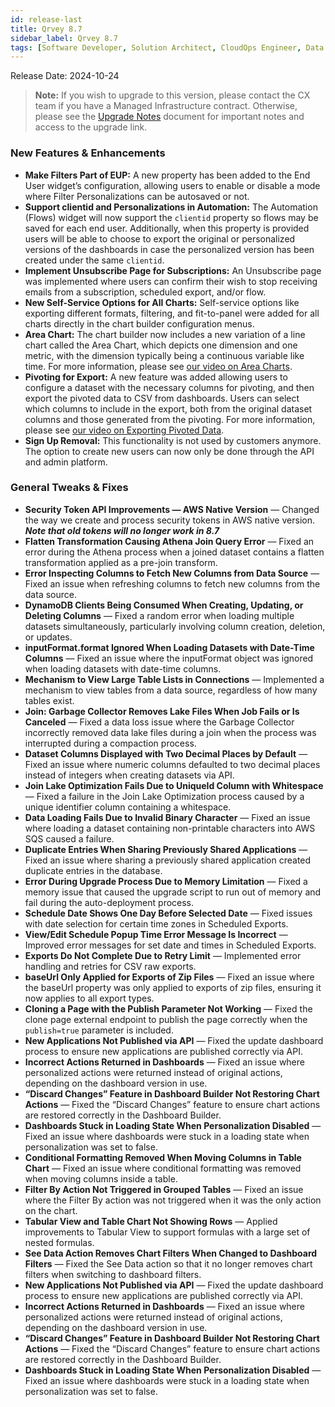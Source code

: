 ```yaml
---
id: release-last
title: Qrvey 8.7
sidebar_label: Qrvey 8.7
tags: [Software Developer, Solution Architect, CloudOps Engineer, Data Analyst]
---
```


Release Date: 2024-10-24

> **Note:** If you wish to upgrade to this version, please contact the CX team if you have a Managed Infrastructure contract. Otherwise, please see the [Upgrade Notes](../upgrade-notes) document for important notes and access to the upgrade link.

### New Features & Enhancements

- **Make Filters Part of EUP:** A new property has been added to the End User widget’s configuration, allowing users to enable or disable a mode where Filter Personalizations can be autosaved or not.
- **Support clientid and Personalizations in Automation:** The Automation (Flows) widget will now support the `clientid` property so flows may be saved for each end user. Additionally, when this property is provided users will be able to choose to export the original or personalized versions of the dashboards in case the personalized version has been created under the same `clientid`.
- **Implement Unsubscribe Page for Subscriptions:** An Unsubscribe page was implemented where users can confirm their wish to stop receiving emails from a subscription, scheduled export, and/or flow.
- **New Self-Service Options for All Charts:** Self-service options like exporting different formats, filtering, and fit-to-panel were added for all charts directly in the chart builder configuration menus.
- **Area Chart:** The chart builder now includes a new variation of a line chart called the Area Chart, which depicts one dimension and one metric, with the dimension typically being a continuous variable like time. For more information, please see [our video on Area Charts](../../video-training/release/version-8.7.md).
- **Pivoting for Export:** A new feature was added allowing users to configure a dataset with the necessary columns for pivoting, and then export the pivoted data to CSV from dashboards. Users can select which columns to include in the export, both from the original dataset columns and those generated from the pivoting. For more information, please see [our video on Exporting Pivoted Data](../../video-training/release/version-8.7.md).
- **Sign Up Removal:** This functionality is not used by customers anymore. The option to create new users can now only be done through the API and admin platform.

<!-- 
**New Self-Service Options for All Charts** — When creating or editing a chart from the Chart Builder, it is now possible to configure whether the following options should be available for a chart: panel filtering, fit-to-panel, and exports (including the ability to control each export format individually).
**Area Chart** — We now offer single and multi-series Area Charts, which are variations of line charts. These depict one dimension and one metric, with the dimension typically being a continuous variable, such as time.
**Support for clientid and Personalizations in Automation** — The Automation (Flows) widget now supports the `clientid` property, allowing flows to be saved per end user. Additionally, when this property is provided, users can choose to export either the original or personalized versions of dashboards, if the personalized version was created under the same `clientid`.

**Implement Unsubscribe Page for Subscriptions, Scheduled Exports, and Flows** — A new page has been implemented requiring users to confirm whenever they want to unsubscribe from any of their email exports.

**Pivoting for Exports** — This feature allows you to configure a dataset with the necessary columns for pivoting and then export the pivoted data to CSV from dashboards. Users can select which columns to include in the export, both from the original dataset columns and the columns generated by pivoting. Alternatively, datasets can be exported to CSV without applying pivoting. 
-->


### General Tweaks & Fixes

- **Security Token API Improvements — AWS Native Version** — Changed the way we create and process security tokens in AWS native version.  
    ***Note that old tokens will no longer work in 8.7***
- **Flatten Transformation Causing Athena Join Query Error** — Fixed an error during the Athena process when a joined dataset contains a flatten transformation applied as a pre-join transform.
- **Error Inspecting Columns to Fetch New Columns from Data Source** — Fixed an issue when refreshing columns to fetch new columns from the data source.
- **DynamoDB Clients Being Consumed When Creating, Updating, or Deleting Columns** — Fixed a random error when loading multiple datasets simultaneously, particularly involving column creation, deletion, or updates.
- **inputFormat.format Ignored When Loading Datasets with Date-Time Columns** — Fixed an issue where the inputFormat object was ignored when loading datasets with date-time columns.
- **Mechanism to View Large Table Lists in Connections** — Implemented a mechanism to view tables from a data source, regardless of how many tables exist.
- **Join: Garbage Collector Removes Lake Files When Job Fails or Is Canceled** — Fixed a data loss issue where the Garbage Collector incorrectly removed data lake files during a join when the process was interrupted during a compaction process.
- **Dataset Columns Displayed with Two Decimal Places by Default** — Fixed an issue where numeric columns defaulted to two decimal places instead of integers when creating datasets via API.
- **Join Lake Optimization Fails Due to UniqueId Column with Whitespace** — Fixed a failure in the Join Lake Optimization process caused by a unique identifier column containing a whitespace.
- **Data Loading Fails Due to Invalid Binary Character** — Fixed an issue where loading a dataset containing non-printable characters into AWS SQS caused a failure.
- **Duplicate Entries When Sharing Previously Shared Applications** — Fixed an issue where sharing a previously shared application created duplicate entries in the database.
- **Error During Upgrade Process Due to Memory Limitation** — Fixed a memory issue that caused the upgrade script to run out of memory and fail during the auto-deployment process.
- **Schedule Date Shows One Day Before Selected Date** — Fixed issues with date selection for certain time zones in Scheduled Exports.
- **View/Edit Schedule Popup Time Error Message Is Incorrect** — Improved error messages for set date and times in Scheduled Exports.
- **Exports Do Not Complete Due to Retry Limit** — Implemented error handling and retries for CSV raw exports.
- **baseUrl Only Applied for Exports of Zip Files** — Fixed an issue where the baseUrl property was only applied to exports of zip files, ensuring it now applies to all export types.
- **Cloning a Page with the Publish Parameter Not Working** — Fixed the clone page external endpoint to publish the page correctly when the `publish=true` parameter is included.
- **New Applications Not Published via API** — Fixed the update dashboard process to ensure new applications are published correctly via API.
- **Incorrect Actions Returned in Dashboards** — Fixed an issue where personalized actions were returned instead of original actions, depending on the dashboard version in use.
- **“Discard Changes” Feature in Dashboard Builder Not Restoring Chart Actions** — Fixed the “Discard Changes” feature to ensure chart actions are restored correctly in the Dashboard Builder.
- **Dashboards Stuck in Loading State When Personalization Disabled** — Fixed an issue where dashboards were stuck in a loading state when personalization was set to false.
- **Conditional Formatting Removed When Moving Columns in Table Chart** — Fixed an issue where conditional formatting was removed when moving columns inside a table.
- **Filter By Action Not Triggered in Grouped Tables** — Fixed an issue where the Filter By action was not triggered when it was the only action on the chart.
- **Tabular View and Table Chart Not Showing Rows** — Applied improvements to Tabular View to support formulas with a large set of nested formulas.
- **See Data Action Removes Chart Filters When Changed to Dashboard Filters** — Fixed the See Data action so that it no longer removes chart filters when switching to dashboard filters.
- **New Applications Not Published via API** — Fixed the update dashboard process to ensure new applications are published correctly via API.
- **Incorrect Actions Returned in Dashboards** — Fixed an issue where personalized actions were returned instead of original actions, depending on the dashboard version in use.
- **“Discard Changes” Feature in Dashboard Builder Not Restoring Chart Actions** — Fixed the “Discard Changes” feature to ensure chart actions are restored correctly in the Dashboard Builder.
- **Dashboards Stuck in Loading State When Personalization Disabled** — Fixed an issue where dashboards were stuck in a loading state when personalization was set to false.


<!-- 
- **Security Enhancements for Token Generation** — This release addresses security vulnerabilities in the `/devapi/v4/core/login/token` endpoint by enforcing user ID requirements for token generation, preventing unauthorized access to Admin endpoints and restricted applications, and invalidating previously created tokens.

- **Dataset Join Error with Flatten Transformations** — Fixed issue when joining datasets where one source has a flatten transformation applied on paths that overlap (e.g., `forms.primary_forms.department` and `forms.primary_forms.department_assigned_to`), causing Athena to throw a `HIVE_BAD_DATA` error due to a data type mismatch, which prevents the join operation from completing successfully.

- **Column Type Validation on Reload** — Resolved a problem where manually changing a column type from `NUMERIC` to `TEXT` in a dataset and applying changes caused the system to fail with a `"ValidationError: oldColumnType is not allowed"` ensuring successful reload and correct column type assignment.

- **DynamoDB Connection Limit and CORS Errors** — Resolved issues where opening multiple simultaneous connections to DynamoDB caused 502 Bad Gateway errors and where large workflows with millions of executions resulted in CORS errors, ensuring stable operation during high-volume dataset loads and chart rendering.

- **Input Format Not Being Set for Datasets** — Resolved an issue where the input format was not being set when creating datasets from databases (e.g., MySQL, Postgres) via UI or API, restoring the ability for users to specify input formats as required.

- **Implemented Pagination and Scrolling for Database Tables in Connections** — Added functionality allowing users to paginate or scroll through tables when selecting from a database connection, ensuring visibility of any number of tables with 20 tables displayed per page, along with search capabilities across all pages.
- **Data Loss Issue During Join Process with Compaction** — Resolved an issue where a data lake was mistakenly removed from S3 when a join process was interrupted (failed or cancelled) during compaction, preventing future sync failures by ensuring data is retained in such cases.
- **Numeric Columns Defaulting to 2 Decimal Points** — Resolved an issue where numeric columns in datasets created via API defaulted to 2 decimal points when inputFormat and outputFormat properties were not specified, ensuring that numeric columns default to 0 decimal points in such cases.
- **JLO Failing Due to Whitespace in Unique ID Column** — Resolved an issue where the join optimization process (JLO) failed when a column used as a unique identifier contained a whitespace, preventing the process from completing successfully.
- **Non-Printable Characters in CSV Files Causing Dataset Load Failures** — Resolved an issue where loading a dataset with a CSV file containing non-printable characters (e.g., `#xFFFF`) into AWS SQS resulted in an error, ensuring that such characters are handled correctly without causing the dataset load to fail.
- **Duplicate App Sharing Entries in DynamoDB** — Resolved an issue where the UI allowed applications to be shared with the same user multiple times, creating duplicate entries in the `manualqastgGroups` DynamoDB table and causing Lambda timeouts, by preventing duplicate sharing and logging.
- **Memory Issue During QrveyAnswers Upgrade Script** — Resolved an issue where an upgrade script for QrveyAnswers (webform responses) ran out of memory when processing large datasets (e.g., 110K records) during an upgrade from version 7.8 to 8.4, ensuring the script completes successfully without system downtime.
- **Column Type Background Style Inconsistency** — Resolved an issue where the background style of the column type in the Dataset page appeared differently compared to the Demo environment, ensuring consistent styling across environments.
- **Issue with Column Type Validation on Dataset Reload** — Resolved an issue where reloading a dataset after manually changing column types resulted in a "ValidationError:
- **OpenID Login Issue with Microsoft Configuration** — Requesting assistance from DevOps to configure OpenID with Microsoft using the provided URL (`https://manualqastg.qrvey.com/app/index.html`). After entering credentials and resetting the password, the login process fails with the error message: “ExpressionAttributeValues must not be empty,” preventing successful login.
- **Implemented Pagination and Scrolling for Database Tables in Connections** — Added functionality allowing users to paginate or scroll through tables when selecting from a database connection, ensuring visibility of any number of tables with 20 tables displayed per page, along with search capabilities across all pages.
- **Data Sync Error Reporting in Activity Log** — Resolved an issue where data syncs using datasets as sources did not run if a source was in the loading state, and the error was only logged in CloudWatch. The error message now appears in the dataset activity log, providing better visibility to users.
- **Node.js Vulnerability Fixed** — Resolved security issue in the Node.js library.
- **Time Zone Date Selection in Scheduled Exports** — Resolved issues with date selection for specific time zones in scheduled exports.
- **Improved Error Messaging for Date and Time in Scheduled Exports** — Enhanced error messages for clarity when setting date and time in scheduled exports.
- **Error Handling and Retry Mechanism for CSV Exports** — Implemented error handling and retries for raw CSV exports to improve stability.
- **BaseUrl Application Across All Exports Fixed** — Ensured the baseUrl property is correctly applied to all export types.
- **Clone Page External Endpoint with Publish Parameter** — The clone page endpoint now publishes correctly when the publish=true parameter is included.
- **Dashboard Update Process to Prevent Failures** — Addressed issues in the dashboard update process to ensure it does not fail and publishes new applications correctly.
- **Personalized and Original Actions Based on Dashboard Version** — Resolved issues so personalized or original actions are returned correctly depending on the dashboard version.
- **"Discard Changes" in Dashboard Builder for Chart Actions** — The “Discard Changes” feature now correctly restores chart actions when applied.
- **Dashboards Stuck in Loading State with Personalization Disabled** — Resolved issues where dashboards were stuck in a loading state when personalization was set to false.
- **Conditional Formatting in Tables** — Resolved an issue where conditional formatting was removed when columns inside a table were moved.
- **Filter By Action in Grouped Tables** — Addressed an issue where the Filter By action was not triggered when it was the only action on the chart.
- **Improved Support for Large Nested Formulas in Tabular View** — Enhanced the tabular view to support formulas with a large set of nested formulas.
- **"See Data" Action to Retain Chart Filters** — The See Data action no longer removes chart filters. 
-->
